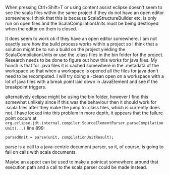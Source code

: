 When pressing Ctrl+Shift+T or using content assist eclipse doesn't seem to see the scala files within the same project if they do not have an open editor somewhere. I think that this is because ScalaStructureBuilder etc. is only run on open files and the ScalaCompilationUnits must be being destroyed when the editor on them is closed.

It does seem to work ok if they have an open editor somewhere. I am not exactly sure how the build process works within a project so I think that a solution might be to run a build on the project yielding the ScalaCompilationUnits ~~~~or~~~~ use the .class files in the bin folder for the project. Research needs to be done to figure out how this works for java files. My hunch is that for .java files it is cached somewhere in the .metadata of the workspace so that when a workspace is opened all the files for java don't need to be recomputed. I will try doing a -clean open on a workspace with a lot of java files with a break point laid down in JavaElement and see if the breakpoint triggers. 

alternatively eclipse might be using the bin folder, however I find this somewhat unlikely since if this was the behaviour then it should work for .scala files after they make the jump to .class files, which is currently does not.
I have looked into this problem in more depth, it appears that the failure point occurs at `org.eclipse.jdt.internal.compiler.SourceElementParser.parseCompilationUnit(...)` line 899:

`parsedUnit = parse(unit, compilationUnitResult);`

parse is a call to a java-centric document parser, so it, of course, is going to fail on calls with scala documents. 

Maybe an aspect can be used to make a pointcut somewhere around that execution path and a call to the scala parser could be made instead.
